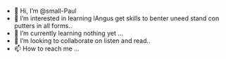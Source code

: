 - 👋 Hi, I’m @small-Paul
- 👀 I’m interested in learning lAngus get skills to benter uneed stand con putters in all forms..
- 🌱 I’m currently learning nothing yet  ...
- 💞️ I’m looking to collaborate on listen and read..
- 📫 How to reach me ...

<!---
small-Paul/small-Paul is a ✨ special ✨ repository because its `README.md` (this file) appears on your GitHub profile.
You can click the Preview link to take a look at your changes.
--->
